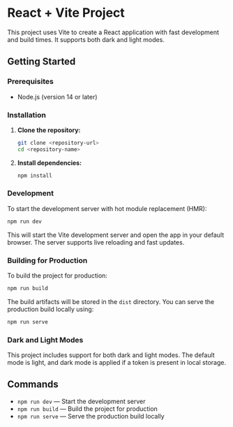 # React + Vite Project

This project uses Vite to create a React application with fast development and build times. It supports both dark and light modes.

## Getting Started

### Prerequisites

- Node.js (version 14 or later)

### Installation

1. **Clone the repository:**

   ```bash
   git clone <repository-url>
   cd <repository-name>
   ```

2. **Install dependencies:**

   ```bash
   npm install
   ```

### Development

To start the development server with hot module replacement (HMR):

```bash
npm run dev
```

This will start the Vite development server and open the app in your default browser. The server supports live reloading and fast updates.

### Building for Production

To build the project for production:

```bash
npm run build
```

The build artifacts will be stored in the `dist` directory. You can serve the production build locally using:

```bash
npm run serve
```

### Dark and Light Modes

This project includes support for both dark and light modes. The default mode is light, and dark mode is applied if a token is present in local storage.

## Commands

- `npm run dev` — Start the development server
- `npm run build` — Build the project for production
- `npm run serve` — Serve the production build locally
